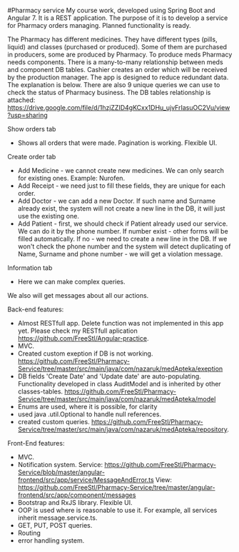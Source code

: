 #Pharmacy service
My course work, developed using Spring Boot and Angular 7. It is a REST application.
The purpose of it is to develop a service for Pharmacy orders managing.
Planned functionality is ready.

The Pharmacy has different medicines. They have different types (pills, liquid) and classes (purchased or produced). Some of them are purchased in producers, some are produced by Pharmacy. To produce meds Pharmacy needs components. There is a many-to-many relationship between meds and component DB tables. Cashier creates an order which will be received by the production manager. The app is designed to reduce redundant data. The explanation is below. There are also 9 unique queries we can use to check the status of Pharmacy business.
The DB tables relationship is attached:
https://drive.google.com/file/d/1hzjZZID4gKCxx1DHu_ujvFrIasuOC2Vu/view?usp=sharing

Show orders tab
- Shows all orders that were made. Pagination is working. Flexible UI.

Create order tab
- Add Medicine - we cannot create new medicines. We can only search for existing ones. Example: Nurofen.
- Add Receipt - we need just to fill these fields, they are unique for each order.
- Add Doctor - we can add a new Doctor. If such name and Surname already exist, the system will not create a new line in the DB, it will just use the existing one.
- Add Patient - first, we should check if Patient already used our service. We can do it by the phone number. If number exist - other forms will be filled automatically. If no - we need to create a new line in the DB. If we won't check the phone number and the system will detect duplicating of Name, Surname and phone number - we will get a violation message.

Information tab
- Here we can make complex queries.

We also will get messages about all our actions.

Back-end features:
- Almost RESTfull app. Delete function was not implemented in this app yet. Please check my RESTfull aplication https://github.com/FreeStl/Angular-practice.
- MVC.
- Created custom exeption if DB is not working. https://github.com/FreeStl/Pharmacy-Service/tree/master/src/main/java/com/nazaruk/medApteka/exeption
- DB fields 'Create Date' and 'Update date' are auto-populating. Functionality developed in class AuditModel  and is inherited by other classes-tables. https://github.com/FreeStl/Pharmacy-Service/tree/master/src/main/java/com/nazaruk/medApteka/model
- Enums are used, where it is possible, for clarity
- used java .util.Optional to handle null references.
- created custom queries. https://github.com/FreeStl/Pharmacy-Service/tree/master/src/main/java/com/nazaruk/medApteka/repository.

Front-End features:
- MVC.
- Notification system.
  Service: https://github.com/FreeStl/Pharmacy-Service/blob/master/angular-frontend/src/app/service/MessageAndError.ts
  View: https://github.com/FreeStl/Pharmacy-Service/tree/master/angular-frontend/src/app/component/messages
- Bootstrap and RxJS library. Flexible UI.
- OOP is used where is reasonable to use it. For example, all services inherit message.service.ts.
- GET, PUT, POST queries.
- Routing
- error handling system.
